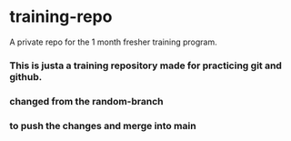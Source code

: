 # training-repo
A private repo for the 1 month fresher training program.

### This is justa a training repository made for practicing git and github.

### changed from the random-branch
### to push the changes and merge into main